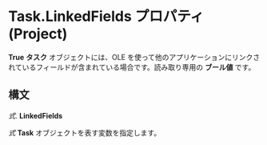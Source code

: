 
# Task.LinkedFields プロパティ (Project)

 **True** **タスク** オブジェクトには、OLE を使って他のアプリケーションにリンクされているフィールドが含まれている場合です。読み取り専用の **ブール値** です。


## 構文

 _式_. **LinkedFields**

 _式_ **Task** オブジェクトを表す変数を指定します。

